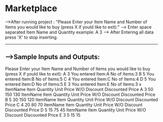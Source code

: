 # Marketplace

-->After running project :
"Please Enter your Item Name and Number of Items you would like to buy (press X if yould like to exit):"
--> Enter space separated Item Name and Quantity example: A 3
--> After Entering all data press 'X' to stop inserting.

-----------------------------------------------------------------------------------------------------
-->Sample Inputs and Outputs:
-----------------------------------------------------------------------------------------------------
Please Enter your Item Name and Number of Items you would like to buy (press X if yould like to exit):
A 3
You entered Item:A No of Items:3
B 5
You entered Item:B No of Items:5
C 4
You entered Item:C No of Items:4
D 5
You entered Item:D No of Items:5
E 3
You entered Item:E No of Items:3
x
ItemName         Item Quantity      Unit Price       W/O Discount      Discounted Price
A                   3                    50           150              130
ItemName         Item Quantity      Unit Price       W/O Discount      Discounted Price
B                   5                    30           150              120
ItemName         Item Quantity      Unit Price       W/O Discount      Discounted Price
C                   4                    20           80              70
ItemName         Item Quantity      Unit Price       W/O Discount      Discounted Price
D                   5                    15           75              45
ItemName         Item Quantity      Unit Price       W/O Discount      Discounted Price
E                   3                    5           15              15
